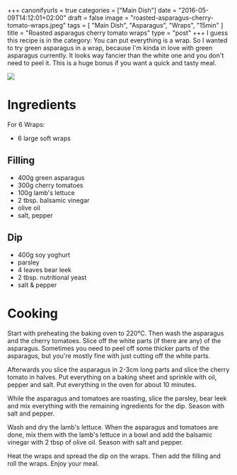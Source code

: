 +++
canonifyurls = true
categories = ["Main Dish"]
date = "2016-05-09T14:12:01+02:00"
draft = false
image = "roasted-asparagus-cherry-tomato-wraps.jpeg"
tags = [
  "Main Dish",
  "Asparagus",
  "Wraps",
  "15min"
]
title = "Roasted asparagus cherry tomato wraps"
type = "post"
+++
I guess this recipe is in the category: You can put everything is a wrap. So I wanted to try green asparagus in a wrap, because I'm kinda in love with green asparagus currently. It looks way fancier than the white one and you don't need to peel it. This is a huge bonus if you want a quick and tasty meal.
<!--more-->

![](/images/roasted-asparagus-cherry-tomato-wraps.jpeg)

# Ingredients

For 6 Wraps:

* 6 large soft wraps

## Filling
* 400g green asparagus
* 300g cherry tomatoes
* 100g lamb's lettuce
* 2 tbsp. balsamic vinegar
* olive oil
* salt, pepper

## Dip
* 400g soy yoghurt
* parsley
* 4 leaves bear leek
* 2 tbsp. nutritional yeast
* salt & pepper

# Cooking

Start with preheating the baking oven to 220°C. Then wash the asparagus and the cherry tomatoes. Slice off the white parts (if there are any) of the asparagus. Sometimes you need to peel off some thicker parts of the asparagus, but you're mostly fine with just cutting off the white parts.

Afterwards you slice the asparagus in 2-3cm long parts and slice the cherry tomato in halves. Put everything on a baking sheet and sprinkle with oil, pepper and salt. Put everything in the oven for about 10 minutes.

While the asparagus and tomatoes are roasting, slice the parsley, bear leek and mix everything with the remaining ingredients for the dip. Season with salt and pepper.

Wash and dry the lamb's lettuce. When the asparagus and tomatoes are done, mix them with the lamb's lettuce in a bowl and add the balsamic vinegar with 2 tbsp of olive oil. Season with salt and pepper.

Heat the wraps and spread the dip on the wraps. Then add the filling and roll the wraps. Enjoy your meal.
